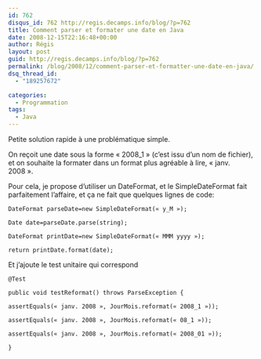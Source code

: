 ```yaml
---
id: 762
disqus_id: 762 http://regis.decamps.info/blog/?p=762
title: Comment parser et formater une date en Java
date: 2008-12-15T22:16:48+00:00
author: Régis
layout: post
guid: http://regis.decamps.info/blog/?p=762
permalink: /blog/2008/12/comment-parser-et-formatter-une-date-en-java/
dsq_thread_id:
  - "189257672"

categories:
  - Programmation
tags:
  - Java
---
```

Petite solution rapide à une problématique simple.

On reçoit une date sous la forme « 2008_1 » (c’est issu d’un nom de fichier), et on souhaite la formater dans un format plus agréable à lire, « janv. 2008 ».

Pour cela, je propose d’utiliser un DateFormat, et le SimpleDateFormat fait parfaitement l’affaire, et ça ne fait que quelques lignes de code:
  
```
DateFormat parseDate=new SimpleDateFormat(« y_M »);
  
Date date=parseDate.parse(string);
  
DateFormat printDate=new SimpleDateFormat(« MMM yyyy »);
  
return printDate.format(date);
```

  
Et j’ajoute le test unitaire qui correspond
  
```	  
@Test
	  
public void testReformat() throws ParseException {
		  
assertEquals(« janv. 2008 », JourMois.reformat(« 2008_1 »));
		  
assertEquals(« janv. 2008 », JourMois.reformat(« 08_1 »));
		  
assertEquals(« janv. 2008 », JourMois.reformat(« 2008_01 »));
	  
}
  
```